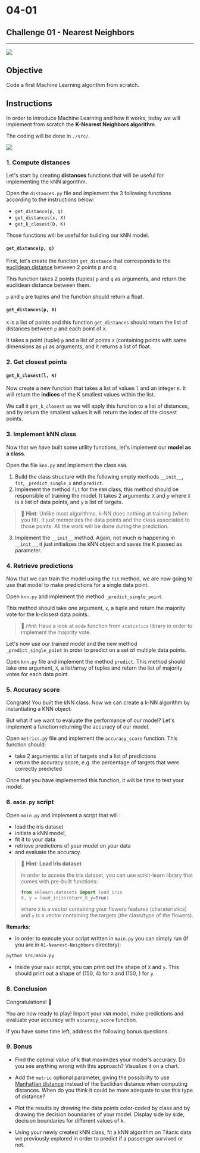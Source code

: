 # 04-01

## Challenge 01 - Nearest Neighbors

---

![](https://moblobi.com/wp-content/uploads/2018/07/ev-3d-yazici-moblobi.jpg)

## Objective

Code a first Machine Learning algorithm from scratch.

## Instructions

In order to introduce Machine Learning and how it works, today we will implement from scratch the **K-Nearest Neighbors algorithm**.

The coding will be done in `./src/`.

![](http://cs231n.github.io/assets/knn.jpeg)

### 1. Compute distances

Let's start by creating **distances** functions that will be useful for implementing the kNN algorithm.

Open the `distances.py` file and implement the 3 following functions according to the instructions below:

* `get_distance(p, q)`
* `get_distances(x, X)`
* `get_k_closest(D, K)`

Those functions will be useful for building our kNN model.

#### `get_distance(p, q)`

First, let's create the function `get_distance` that corresponds to the [euclidean distance](https://en.wikipedia.org/wiki/Euclidean_distance) between 2 points p and q

This function takes 2 points (tuples) `p` and `q` as arguments, and return the euclidean distance between them.

`p` and `q` are tuples and the function should return a float.

#### `get_distances(p, X)`

`X` is a list of points and this function `get_distances` should return the list of distances between `p` and each point of `X`.

It takes a point (tuple) `p` and a list of points `X` (containing points with same dimensions as `p`) as arguments, and it returns a list of float.

### 2. Get closest points

#### `get_k_closest(l, K)`

Now create a new function that takes a list of values `l` and an integer `K`. It will return the **indices** of the K smallest values within the list.

We call it `get_k_closest` as we will apply this function to a list of distances, and by return the smallest values it will return the index of the closest points.

### 3. Implement kNN class

Now that we have built some utility functions, let's implement our **model as a class**.

Open the file `knn.py` and implement the class `KNN`.

1. Build the class structure with the following empty methods `__init__`, `fit`, `_predict_single_x` and `predict`.
2. Implement the method `fit` for the `KNN` class, this method should be
   responsible of training the model. It takes 2 arguments:
   `X` and `y` where `X` is a list of data points, and `y` a list of targets.

> 🔦 **Hint**: Unlike most algorithms, k-NN does nothing at training (when you fit). It just memorizes the data points and the class associated to those points. All the work will be done during the prediction.

3. Implement the `__init__` method.  Again, not much is happening in `__init__`, it just initializes the kNN object and saves the K passed as parameter.

### 4. Retrieve predictions

Now that we can train the model using the `fit` method, we are now going to use
that model to make predictions for a single data point.

Open `knn.py` and implement the method `_predict_single_point`.

This method should take one argument, `x`, a tuple and return the majority vote for the k-closest data points.

> 🔦 *Hint*: Have a look at `mode` function from `statistics` library in order to implement the majority vote.

Let's now use our trained model and the new method `_predict_single_point` in order to predict on a set of multiple data points.

Open `knn.py` file and implement the method `predict`. This method should take one argument, `X`, a list/array of tuples and return the list of majority votes for each data point.

### 5. Accuracy score

Congrats! You built the kNN class. Now we can create a k-NN algorithm by instantiating a KNN object.

But what if we want to evaluate the performance of our model? Let's implement a function returning the accuracy of our model.

Open `metrics.py` file and implement the `accuracy_score` function. This function should:

* take 2 arguments: a list of targets and a list of predictions
* return the accuracy score, e.g. the percentage of targets that were correctly predicted

Once that you have implemented this function, it will be time to test your model.

### 6. `main.py` script

Open `main.py` and implement a script that will :

* load the iris dataset
* initiate a kNN model,
* fit it to your data
* retrieve predictions of your model on your data
* and evaluate the accuracy.

> 🔦 **Hint**: **Load Iris dataset**
>
>In order to access the iris dataset, you can use scikit-learn library that comes with pre-built functions:
>
> ``` python
> from sklearn.datasets import load_iris
> X, y = load_iris(return_X_y=True)
> ```
>
> where `X` is a vector containing your flowers features (charateristics) and `y` is a vector containing the targets (the class/type of the flowers).

**Remarks**:
- In order to execute your script written in `main.py` you can simply run (if you are in `01-Nearest-Neighbors` directory):
``` python
python src/main.py
```
- Inside your `main` script, you can print out the shape of `X` and `y`. This should print out a shape of (150, 4) for `X` and (150, ) for `y`.

### 8. Conclusion

Congratulations! 🎉

You are now ready to play! Import your `kNN` model,  make predictions and evaluate your accuracy with `accuracy_score` function.

If you have some time left, address the following bonus questions.

### 9. Bonus

- Find the optimal value of k that maximizes your model's accuracy. Do you see anything wrong with this approach? Visualize it on a chart.

- Add the `metric` optional parameter, giving the possibility to use [Manhattan distance](https://en.wikipedia.org/wiki/Taxicab_geometry) instead of the Euclidian distance when computing distances. When do you think it could be more adequate to use this type of distance?

- Plot the results by drawing the data points color-coded by class and by drawing the decision boundaries of your model. Display side by side, decision boundaries for different values of k.

- Using your newly created kNN class, fit a kNN algorithm on Titanic data we previously explored in order to predict if a passenger survived or not.
